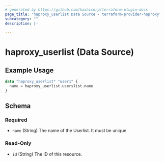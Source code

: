 ```yaml
---
# generated by https://github.com/hashicorp/terraform-plugin-docs
page_title: "haproxy_userlist Data Source - terraform-provider-haproxy"
subcategory: ""
description: |-
  
---
```


# haproxy_userlist (Data Source)



## Example Usage

```terraform
data "haproxy_userlist" "user1" {
  name = haproxy_userlist.userslist.name
}
```

<!-- schema generated by tfplugindocs -->
## Schema

### Required

- `name` (String) The name of the Userlist. It must be unique

### Read-Only

- `id` (String) The ID of this resource.
